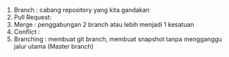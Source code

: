 1.	Branch      : cabang repository yang kita gandakan
2.	Pull Request:
3.	Merge       : penggabungan 2 branch atau lebih menjadi 1 kesatuan
4.	Conflict    :
5.	Branching   : membuat git branch, membuat snapshot tanpa mengganggu jalur utama (Master branch) 
